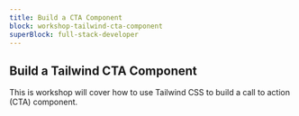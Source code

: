```yaml
---
title: Build a CTA Component
block: workshop-tailwind-cta-component
superBlock: full-stack-developer
---
```


## Build a Tailwind CTA Component

This is workshop will cover how to use Tailwind CSS to build a call to action (CTA) component.
